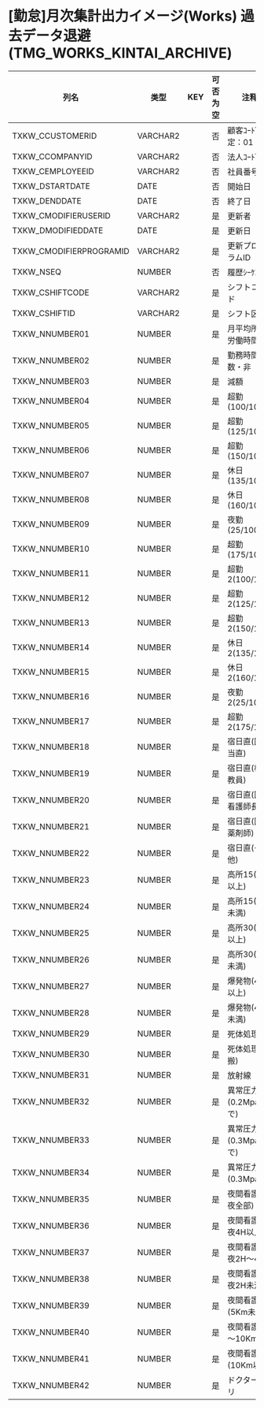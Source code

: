 # [勤怠]月次集計出力イメージ(Works)  過去データ退避                              (TMG_WORKS_KINTAI_ARCHIVE)
| 列名   | 类型   | KEY  | 可否为空 | 注释   |
| ---- | ---- | ---- | ---- | ---- |
|TXKW_CCUSTOMERID|VARCHAR2||否|顧客ｺｰﾄﾞ                        固定：01                                                       |
|TXKW_CCOMPANYID|VARCHAR2||否|法人ｺｰﾄﾞ                                                                                    |
|TXKW_CEMPLOYEEID|VARCHAR2||否|社員番号                                                                                      |
|TXKW_DSTARTDATE|DATE||否|開始日                                                                                       |
|TXKW_DENDDATE|DATE||否|終了日                                                                                       |
|TXKW_CMODIFIERUSERID|VARCHAR2||是|更新者                                                                                       |
|TXKW_DMODIFIEDDATE|DATE||是|更新日                                                                                       |
|TXKW_CMODIFIERPROGRAMID|VARCHAR2||是|更新プログラムID                                                                                 |
|TXKW_NSEQ|NUMBER||否|履歴ｼｰｹﾝｽ                                                                                   |
|TXKW_CSHIFTCODE|VARCHAR2||是|シフトコード                                                                                    |
|TXKW_CSHIFTID|VARCHAR2||是|シフト区分                                                                                     |
|TXKW_NNUMBER01|NUMBER||是|月平均所定労働時間                                                                                 |
|TXKW_NNUMBER02|NUMBER||是|勤務時間数・非                                                                                   |
|TXKW_NNUMBER03|NUMBER||是|減額                                                                                        |
|TXKW_NNUMBER04|NUMBER||是|超勤(100/100)                                                                               |
|TXKW_NNUMBER05|NUMBER||是|超勤(125/100)                                                                               |
|TXKW_NNUMBER06|NUMBER||是|超勤(150/100)                                                                               |
|TXKW_NNUMBER07|NUMBER||是|休日(135/100)                                                                               |
|TXKW_NNUMBER08|NUMBER||是|休日(160/100)                                                                               |
|TXKW_NNUMBER09|NUMBER||是|夜勤(25/100)                                                                                |
|TXKW_NNUMBER10|NUMBER||是|超勤(175/100)                                                                               |
|TXKW_NNUMBER11|NUMBER||是|超勤2(100/100)                                                                              |
|TXKW_NNUMBER12|NUMBER||是|超勤2(125/100)                                                                              |
|TXKW_NNUMBER13|NUMBER||是|超勤2(150/100)                                                                              |
|TXKW_NNUMBER14|NUMBER||是|休日2(135/100)                                                                              |
|TXKW_NNUMBER15|NUMBER||是|休日2(160/100)                                                                              |
|TXKW_NNUMBER16|NUMBER||是|夜勤2(25/100)                                                                               |
|TXKW_NNUMBER17|NUMBER||是|超勤2(175/100)                                                                              |
|TXKW_NNUMBER18|NUMBER||是|宿日直(医師当直)                                                                                 |
|TXKW_NNUMBER19|NUMBER||是|宿日直(核物教員)                                                                                 |
|TXKW_NNUMBER20|NUMBER||是|宿日直(医病看護師長)                                                                               |
|TXKW_NNUMBER21|NUMBER||是|宿日直(医病薬剤師)                                                                                |
|TXKW_NNUMBER22|NUMBER||是|宿日直(その他)                                                                                  |
|TXKW_NNUMBER23|NUMBER||是|高所15(4H以上)                                                                                |
|TXKW_NNUMBER24|NUMBER||是|高所15(4H未満)                                                                                |
|TXKW_NNUMBER25|NUMBER||是|高所30(4H以上)                                                                                |
|TXKW_NNUMBER26|NUMBER||是|高所30(4H未満)                                                                                |
|TXKW_NNUMBER27|NUMBER||是|爆発物(4H以上)                                                                                 |
|TXKW_NNUMBER28|NUMBER||是|爆発物(4H未満)                                                                                 |
|TXKW_NNUMBER29|NUMBER||是|死体処理                                                                                      |
|TXKW_NNUMBER30|NUMBER||是|死体処理(運搬)                                                                                  |
|TXKW_NNUMBER31|NUMBER||是|放射線                                                                                       |
|TXKW_NNUMBER32|NUMBER||是|異常圧力(0.2Mpaまで)                                                                            |
|TXKW_NNUMBER33|NUMBER||是|異常圧力(0.3Mpaまで)                                                                            |
|TXKW_NNUMBER34|NUMBER||是|異常圧力(0.3Mpa超)                                                                             |
|TXKW_NNUMBER35|NUMBER||是|夜間看護(深夜全部)                                                                                |
|TXKW_NNUMBER36|NUMBER||是|夜間看護(深夜4H以上)                                                                              |
|TXKW_NNUMBER37|NUMBER||是|夜間看護(深夜2H～4H)                                                                             |
|TXKW_NNUMBER38|NUMBER||是|夜間看護(深夜2H未満)                                                                              |
|TXKW_NNUMBER39|NUMBER||是|夜間看護(5Km未満)                                                                               |
|TXKW_NNUMBER40|NUMBER||是|夜間看護(5～10Km)                                                                              |
|TXKW_NNUMBER41|NUMBER||是|夜間看護(10Km以上)                                                                              |
|TXKW_NNUMBER42|NUMBER||是|ドクターヘリ                                                                                    |
